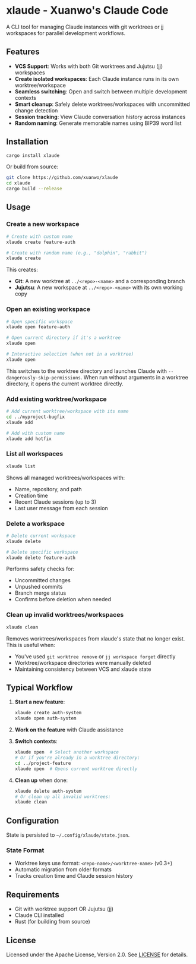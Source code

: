 # xlaude - Xuanwo's Claude Code

A CLI tool for managing Claude instances with git worktrees or jj workspaces for parallel development workflows.

## Features

- **VCS Support**: Works with both Git worktrees and Jujutsu (jj) workspaces
- **Create isolated workspaces**: Each Claude instance runs in its own worktree/workspace
- **Seamless switching**: Open and switch between multiple development contexts
- **Smart cleanup**: Safely delete worktrees/workspaces with uncommitted change detection
- **Session tracking**: View Claude conversation history across instances
- **Random naming**: Generate memorable names using BIP39 word list

## Installation

```bash
cargo install xlaude
```

Or build from source:

```bash
git clone https://github.com/xuanwo/xlaude
cd xlaude
cargo build --release
```

## Usage

### Create a new workspace

```bash
# Create with custom name
xlaude create feature-auth

# Create with random name (e.g., "dolphin", "rabbit")
xlaude create
```

This creates:
- **Git**: A new worktree at `../<repo>-<name>` and a corresponding branch
- **Jujutsu**: A new workspace at `../<repo>-<name>` with its own working copy

### Open an existing workspace

```bash
# Open specific workspace
xlaude open feature-auth

# Open current directory if it's a worktree
xlaude open

# Interactive selection (when not in a worktree)
xlaude open
```

This switches to the worktree directory and launches Claude with `--dangerously-skip-permissions`. When run without arguments in a worktree directory, it opens the current worktree directly.

### Add existing worktree/workspace

```bash
# Add current worktree/workspace with its name
cd ../myproject-bugfix
xlaude add

# Add with custom name
xlaude add hotfix
```

### List all workspaces

```bash
xlaude list
```

Shows all managed worktrees/workspaces with:
- Name, repository, and path
- Creation time
- Recent Claude sessions (up to 3)
- Last user message from each session

### Delete a workspace

```bash
# Delete current workspace
xlaude delete

# Delete specific workspace
xlaude delete feature-auth
```

Performs safety checks for:
- Uncommitted changes
- Unpushed commits
- Branch merge status
- Confirms before deletion when needed

### Clean up invalid worktrees/workspaces

```bash
xlaude clean
```

Removes worktrees/workspaces from xlaude's state that no longer exist. This is useful when:
- You've used `git worktree remove` or `jj workspace forget` directly
- Worktree/workspace directories were manually deleted
- Maintaining consistency between VCS and xlaude state

## Typical Workflow

1. **Start a new feature**:
   ```bash
   xlaude create auth-system
   xlaude open auth-system
   ```

2. **Work on the feature** with Claude assistance

3. **Switch contexts**:
   ```bash
   xlaude open  # Select another workspace
   # Or if you're already in a worktree directory:
   cd ../project-feature
   xlaude open  # Opens current worktree directly
   ```

4. **Clean up** when done:
   ```bash
   xlaude delete auth-system
   # Or clean up all invalid worktrees:
   xlaude clean
   ```

## Configuration

State is persisted to `~/.config/xlaude/state.json`.

### State Format

- Worktree keys use format: `<repo-name>/<worktree-name>` (v0.3+)
- Automatic migration from older formats
- Tracks creation time and Claude session history

## Requirements

- Git with worktree support OR Jujutsu (jj)
- Claude CLI installed
- Rust (for building from source)

## License

Licensed under the Apache License, Version 2.0. See [LICENSE](LICENSE) for details.